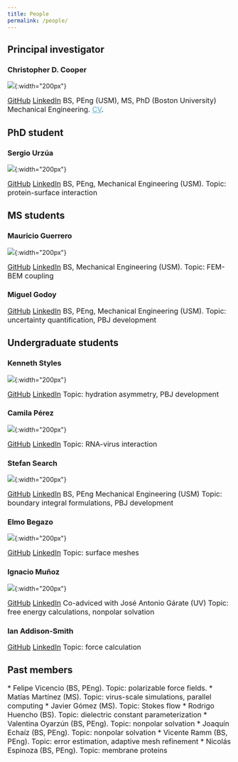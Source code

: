 ```yaml
---
title: People
permalink: /people/
---
```

## Principal investigator

### Christopher D. Cooper
![](../assets/images/foto_chris.jpeg){:width="200px"}

<span style="font-size: 12pt;">
<a href="http://github.com/cdcooper84"><i class="fa fa-fw fa-github" aria-hidden="true"></i> GitHub</a> <a href="https://www.linkedin.com/in/christopher-cooper-54594923" itemprop="sameAs"> <i class="fa fa-fw fa-linkedin-square" aria-hidden="true"></i> LinkedIn</a>  
BS, PEng (USM), MS, PhD (Boston University) Mechanical Engineering. <a href="../CV_cooper.pdf" style="color:#52adc8;">CV</a>.
</span>



## PhD student


### Sergio Urzúa
![](../assets/images/foto_sergio.jpg){:width="200px"}

<span style="font-size: 12pt;">
<a href="http://github.com/bem4solvation"><i class="fa fa-fw fa-github" aria-hidden="true"></i> GitHub</a> <a href="https://www.linkedin.com/in/sergio-urzua-67160154" itemprop="sameAs"> <i class="fa fa-fw fa-linkedin-square" aria-hidden="true"></i> LinkedIn</a>  
BS, PEng, Mechanical Engineering (USM).  
Topic: protein-surface interaction
</span>

## MS students

### Mauricio Guerrero
![](../assets/images/foto_mauricio.jpg){:width="200px"}

<span style="font-size: 12pt;">
<a href="http://github.com/bem4solvation"><i class="fa fa-fw fa-github" aria-hidden="true"></i> GitHub</a> <a href="https://www.linkedin.com/" itemprop="sameAs"> <i class="fa fa-fw fa-linkedin-square" aria-hidden="true"></i> LinkedIn</a>  
BS, Mechanical Engineering (USM).  
Topic: FEM-BEM coupling
</span>

### Miguel Godoy

<span style="font-size: 12pt;">
<a href="http://github.com/mgodoydiaz"><i class="fa fa-fw fa-github" aria-hidden="true"></i> GitHub</a> <a href="https://www.linkedin.com/miguel-godoy-díaz-811730130" itemprop="sameAs"> <i class="fa fa-fw fa-linkedin-square" aria-hidden="true"></i> LinkedIn</a>  
BS, PEng, Mechanical Engineering (USM).  
Topic: uncertainty quantification, PBJ development 
</span>


## Undergraduate students

### Kenneth Styles
![](../assets/images/foto_kenneth.jpg){:width="200px"}

<span style="font-size: 12pt;"> 
<a href="http://github.com/kstylesc"><i class="fa fa-fw fa-github" aria-hidden="true"></i> GitHub</a> <a href="https://www.linkedin.com/kennethstyles" itemprop="sameAs"> <i class="fa fa-fw fa-linkedin-square" aria-hidden="true"></i> LinkedIn</a>  
Topic: hydration asymmetry, PBJ development
</span>

### Camila Pérez
![](../assets/images/foto_camila.jpg){:width="200px"}

<span style="font-size: 12pt;"> 
<a href="http://github.com/bem4solvation"><i class="fa fa-fw fa-github" aria-hidden="true"></i> GitHub</a> <a href="https://www.linkedin.com/" itemprop="sameAs"> <i class="fa fa-fw fa-linkedin-square" aria-hidden="true"></i> LinkedIn</a>  
Topic: RNA-virus interaction 
</span>

### Stefan Search
![](../assets/images/foto_stefan.jpeg){:width="200px"}

<span style="font-size: 12pt;"> 
<a href="http://github.com/sdsearch"><i class="fa fa-fw fa-github" aria-hidden="true"></i> GitHub</a> <a href="https://www.linkedin.com/" itemprop="sameAs"> <i class="fa fa-fw fa-linkedin-square" aria-hidden="true"></i> LinkedIn</a>  
BS, PEng Mechanical Engineering (USM)  
Topic: boundary integral formulations, PBJ development 
</span>

### Elmo Begazo
![](../assets/images/foto_elmo.png){:width="200px"}

<span style="font-size: 12pt;"> 
<a href="http://github.com/"><i class="fa fa-fw fa-github" aria-hidden="true"></i> GitHub</a> <a href="https://www.linkedin.com/" itemprop="sameAs"> <i class="fa fa-fw fa-linkedin-square" aria-hidden="true"></i> LinkedIn</a>  
Topic: surface meshes 
</span>

### Ignacio Muñoz
![](../assets/images/foto_ignacio.jpg){:width="200px"}

<span style="font-size: 12pt;"> 
<a href="http://github.com/"><i class="fa fa-fw fa-github" aria-hidden="true"></i> GitHub</a> <a href="https://www.linkedin.com/" itemprop="sameAs"> <i class="fa fa-fw fa-linkedin-square" aria-hidden="true"></i> LinkedIn</a>  
Co-adviced with José Antonio Gárate (UV)  
Topic: free energy calculations, nonpolar solvation
</span>

### Ian Addison-Smith

<span style="font-size: 12pt;"> 
<a href="http://github.com/"><i class="fa fa-fw fa-github" aria-hidden="true"></i> GitHub</a> <a href="https://www.linkedin.com/" itemprop="sameAs"> <i class="fa fa-fw fa-linkedin-square" aria-hidden="true"></i> LinkedIn</a>  
Topic: force calculation
</span>

## Past members
<span style="font-size: 12pt;"> 
 * Felipe Vicencio (BS, PEng). Topic: polarizable force fields.
 * Matías Martínez (MS). Topic: virus-scale simulations, parallel computing
 * Javier Gómez (MS). Topic: Stokes flow
 * Rodrigo Huencho (BS). Topic: dielectric constant parameterization
 * Valentina Oyarzún (BS, PEng). Topic: nonpolar solvation 
 * Joaquín Echaíz (BS, PEng). Topic: nonpolar solvation 
 * Vicente Ramm (BS, PEng). Topic: error estimation, adaptive mesh refinement
 * Nicolás Espinoza (BS, PEng). Topic: membrane proteins
  
